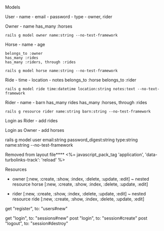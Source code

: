 Models

User
    - name
    - email
    - password
    - type - owner, rider

Owner
    - name
    has_many :horses

    rails g model owner name:string --no-test-framework

Horse
    - name
    - age
    
    belongs_to :owner
    has_many :rides
    has_many :riders, through :rides

    rails g model horse name:string --no-test-framework

Ride
    - time
    - location
    - notes
    belongs_to :horse
    belongs_to :rider

    rails g model ride time:datetime location:string notes:text --no-text-framework

Rider
    - name
    - barn
    has_many rides
    has_many :horses, through :rides

    rails g resource rider name:string barn:string --no-test-framework

Login as Rider
    - add rides

Login as Owner
    - add horses

rails g model user email:string password_digest:string type:string name:string --no-test-framework

Removed from layout file****
<%= javascript_pack_tag 'application', 'data-turbolinks-track': 'reload' %>



Resources
- owner [:new, :create, :show, :index, :delete, :update, :edit]
~ nested resource horse [:new, :create, :show, :index, :delete, :update, :edit]

- rider [:new, :create, :show, :index, :delete, :update, :edit]
~ nested resource ride [:new, :create, :show, :index, :delete, :update, :edit]

get "register", to: "users#new" 

get "login", to: "sessions#new"
post "login", to: "session#create"
post "logout", to: "session#destroy"




